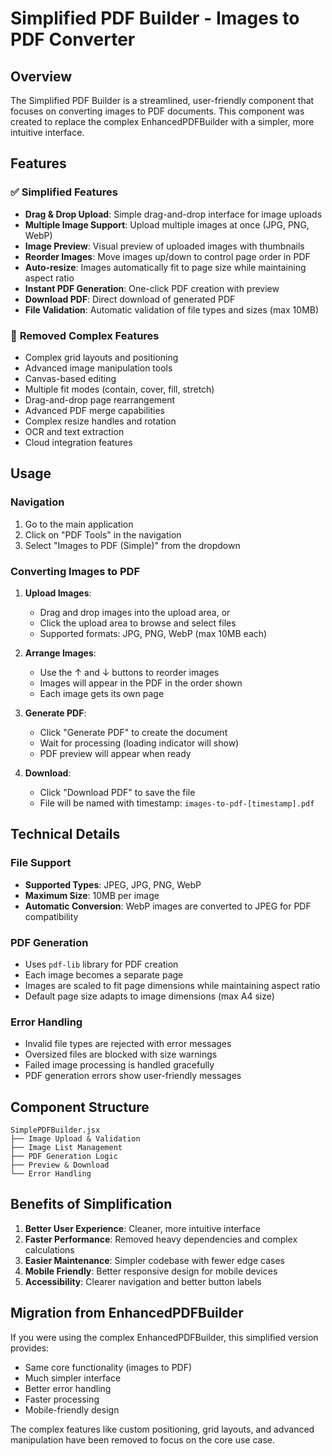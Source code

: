 # Simplified PDF Builder - Images to PDF Converter

## Overview

The Simplified PDF Builder is a streamlined, user-friendly component that focuses on converting images to PDF documents. This component was created to replace the complex EnhancedPDFBuilder with a simpler, more intuitive interface.

## Features

### ✅ **Simplified Features**
- **Drag & Drop Upload**: Simple drag-and-drop interface for image uploads
- **Multiple Image Support**: Upload multiple images at once (JPG, PNG, WebP)
- **Image Preview**: Visual preview of uploaded images with thumbnails
- **Reorder Images**: Move images up/down to control page order in PDF
- **Auto-resize**: Images automatically fit to page size while maintaining aspect ratio
- **Instant PDF Generation**: One-click PDF creation with preview
- **Download PDF**: Direct download of generated PDF
- **File Validation**: Automatic validation of file types and sizes (max 10MB)

### 🚫 **Removed Complex Features**
- Complex grid layouts and positioning
- Advanced image manipulation tools
- Canvas-based editing
- Multiple fit modes (contain, cover, fill, stretch)
- Drag-and-drop page rearrangement
- Advanced PDF merge capabilities
- Complex resize handles and rotation
- OCR and text extraction
- Cloud integration features

## Usage

### Navigation
1. Go to the main application
2. Click on "PDF Tools" in the navigation
3. Select "Images to PDF (Simple)" from the dropdown

### Converting Images to PDF
1. **Upload Images**:
   - Drag and drop images into the upload area, or
   - Click the upload area to browse and select files
   - Supported formats: JPG, PNG, WebP (max 10MB each)

2. **Arrange Images**:
   - Use the ↑ and ↓ buttons to reorder images
   - Images will appear in the PDF in the order shown
   - Each image gets its own page

3. **Generate PDF**:
   - Click "Generate PDF" to create the document
   - Wait for processing (loading indicator will show)
   - PDF preview will appear when ready

4. **Download**:
   - Click "Download PDF" to save the file
   - File will be named with timestamp: `images-to-pdf-[timestamp].pdf`

## Technical Details

### File Support
- **Supported Types**: JPEG, JPG, PNG, WebP
- **Maximum Size**: 10MB per image
- **Automatic Conversion**: WebP images are converted to JPEG for PDF compatibility

### PDF Generation
- Uses `pdf-lib` library for PDF creation
- Each image becomes a separate page
- Images are scaled to fit page dimensions while maintaining aspect ratio
- Default page size adapts to image dimensions (max A4 size)

### Error Handling
- Invalid file types are rejected with error messages
- Oversized files are blocked with size warnings
- Failed image processing is handled gracefully
- PDF generation errors show user-friendly messages

## Component Structure

```
SimplePDFBuilder.jsx
├── Image Upload & Validation
├── Image List Management
├── PDF Generation Logic
├── Preview & Download
└── Error Handling
```

## Benefits of Simplification

1. **Better User Experience**: Cleaner, more intuitive interface
2. **Faster Performance**: Removed heavy dependencies and complex calculations
3. **Easier Maintenance**: Simpler codebase with fewer edge cases
4. **Mobile Friendly**: Better responsive design for mobile devices
5. **Accessibility**: Clearer navigation and better button labels

## Migration from EnhancedPDFBuilder

If you were using the complex EnhancedPDFBuilder, this simplified version provides:
- Same core functionality (images to PDF)
- Much simpler interface
- Better error handling
- Faster processing
- Mobile-friendly design

The complex features like custom positioning, grid layouts, and advanced manipulation have been removed to focus on the core use case.
